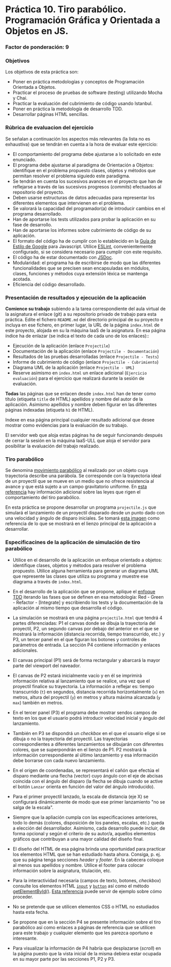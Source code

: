 # Práctica 10. Tiro parabólico. Programación Gráfica y Orientada a Objetos en JS.
### Factor de ponderación: 9

### Objetivos

Los objetivos de esta práctica son:

* Poner en práctica metodologías y conceptos de Programación Orientada a Objetos.
* Practicar el proceso de pruebas de software (testing) utilizando Mocha y Chai.
* Practicar la evaluación del cubrimiento de código usando Istanbul.
* Poner en práctica la metodología de desarrollo TDD.
* Desarrollar páginas HTML sencillas.

### Rúbrica de evaluacion del ejercicio
Se señalan a continuación los aspectos más relevantes (la lista no es exhaustiva)
que se tendrán en cuenta a la hora de evaluar este ejercicio:
* El comportamiento del programa debe ajustarse a lo solicitado en este enunciado.
* El programa debe ajustarse al paradigma de Orientación a Objetos: identifique en el problema propuesto clases, objetos y métodos que permitan resolver el problema siguiedo este paradigma.
* Se tendrán en cuenta los sucesivos avances en el proyecto que han de reflejarse a través de las sucesivos progresos (*commits*) efectuados al repositorio del proyecto.
* Deben usarse estructuras de datos adecuadas para representar los diferentes elementos que intervienen en el problema.
* Se valorará la capacidad del programador(a) de introducir cambios en el programa desarrollado.
* Han de aportarse los tests utilizados para probar la aplicación en su fase de desarrollo.
* Han de aportarse los informes sobre cubrimiento de código de su aplicación.
* El formato del código ha de cumplir con lo establecido en la [Guía de Estilo de Google](https://google.github.io/styleguide/jsguide.html)
para Javascript. Utilice [ESLint](https://eslint.org/), convenientemente configurado, si se considera necesario para cumplir con este requisito.
* El código ha de estar documentado con [JSDoc](https://jsdoc.app/).
* Modularidad: el programa ha de escribirse de modo que las diferentes funcionalidades
que se precisen sean encapsuladas en módulos, clases, funciones y métodos cuya extensión léxica se
mantenga acotada.
* Eficiencia del código desarrollado.

### Presentación de resultados y ejecución de la aplicación
**Comience su trabajo** subiendo a la tarea correspondiente del aula virtual de la asignatura el enlace (git) a su repositorio privado de trabajo para esta práctica.
Edite el fichero `README.md` del directorio principal de su proyecto
e incluya en ese fichero, en primer lugar, la URL de la página `index.html` de este proyecto,
alojada en su la máquina IaaS de la asignatura.
En esa página índice ha de enlazar (se indica el texto de cada uno de los enlaces)::

* Ejecución de la aplicación (enlace `Projectile`)
* Documentación de la aplicación (enlace `Projectile - Documentación`)
* Resultados de las pruebas desarrolladas (enlace `Projectile - Tests`)
* Informe de cubrimiento de código (enlace `Projectile - Cubrimiento`)
* Diagrama UML de la aplicación (enlace `Projectile - UML`)
* Reserve asimismo en `index.html` un enlace adicional (`Ejercicio evaluación`) para el ejercicio que realizará
  durante la sesión de evaluación.

**Todas** las páginas que se enlacen desde `index.html` han de tener como título (etiqueta
`title` de HTML) apellidos y nombre del autor de la aplicación. 
Asimismo apellidos y nombre deben figurar en las diferentes páginas indexadas (etiqueta `h1` de HTML).

Indexe en esa página principal cualquier resultado adicional que desee mostrar como evidencias para la evaluación de su trabajo.

El servidor web que aloja estas páginas ha de seguir funcionando después de cerrar la sesión en la máquina
IaaS-ULL que aloja el servidor para posibilitar la evaluación del trabajo realizado.

### Tiro parabólico

Se denomina 
[movimiento parabólico](https://www.ck12.org/c/physics/projectile-motion-for-an-object-launched-at-an-angle/lesson/Projectile-Motion-for-an-Object-Launched-at-an-Angle-PHYS/)
al realizado por un objeto cuya trayectoria describe una parábola. 
Se corresponde con la trayectoria ideal de un proyectil que se mueve en un medio que no ofrece 
resistencia al avance y que está sujeto a un campo gravitatorio uniforme.
En [esta referencia](http://galia.fc.uaslp.mx/~medellin/Applets/Tiro/Tiro.htm)
hay información adicional sobre las leyes que rigen el comportamiento del tiro parabólico.

En esta práctica se propone desarrollar un programa `projectile.js`
que simulará el lanzamiento de un proyectil disparado desde un punto dado con una velocidad y ángulo
de disparo iniciales.
Se tomará [esta imagen](https://raw.githubusercontent.com/fsande/PAI-P10-Projectile/master/projectile.png) como referencia de lo que se mostrará en el lienzo principal de la aplicación
a desarrollar.

### Especificacines de la aplicación de simulación de tiro parabólico

* Utilice en el desarrollo de la aplicación un enfoque orientado a objetos: 
identifique clases, objetos y métodos para resolver el problema propuesto. 
Utilice alguna herramienta para generar un diagrama UML que represente las 
clases que utiliza su programa y muestre ese diagrama a través de `index.html`.

* En el desarrollo de la aplicación que se propone, aplique el
[enfoque TDD](https://en.wikipedia.org/wiki/Test-driven_development) 
iterando las fases que se definen en esa metodología:
Red - Green - Refactor - [Integrate] y escribiendo los tests y la documentación de la aplicación al mismo tiempo que desarrolla el código.

* La simulación se mostrará en una página `projectile.html` que tendrá 4 partes diferenciadas:
P1 el canvas donde se dibuja la trayectoria del proyectil,
P2, un segundo canvas por debajo del anterior en el que se mostrará la información (distancia recorrida,
tiempo transcurrido, etc.) y
P3, un tercer panel en el que figuran los botones y controles de parámetros de entrada.
La sección P4 contiene información y enlaces adicionales.

* El canvas principal (P1) será de forma rectangular y abarcará la mayor parte del viewport del naveador.

* El canvas de P2 estará inicialmente vacío y en él se imprimirá
información relativa al lanzamiento que se realice, una vez que el proyectil finalice su trayectoria.
La información a reflejar es: 
tiempo transcurrido (`t`) en segundos, 
distancia recorrida horizontalmente (`x`) en metros, 
altura del proyectil (`y`) en metros y
altura máxima alcanzada (`y max`) también en metros.

* En el tercer panel (P3) el programa debe mostrar sendos campos de texto en los que el usuario
podrá introducir velocidad inicial y ángulo del lanzamiento. 

* También en P3 se dispondrá un *checkbox* en el que el usuario elige si se dibuja o no la trayectoria del proyectil. 
Las trayectorias correspondientes a diferentes lanzamientos se dibujarán con diferentes colores, que se superpondrán en 
el lienzo de P1. P2 mostrará la información correspondiente al último lanzamiento y esa información debe
borrarse con cada nuevo lanzamiento.

* En el origen de coordenadas, se representará el cañón que efectúa el disparo mediante una flecha (vector)
  cuyo ángulo con el eje de abcisas coincida con el ángulo del disparo (la flecha se dibuja
	cuando se active el botón `Lanzar` orienta en función del valor del ángulo introducido).

* Para el primer proyectil lanzado, la escala de distancia (eje X) se configurará dinámicamente de
  modo que ese primer lanzamiento "no se salga de la escala".

* Siempre que la apliación cumpla con las especificaciones anteriores, todo lo demás (colores, disposición de los paneles, escalas,
  etc.) queda a elección del desarrollador.
	Asimismo, cada desarrollo puede incluir, de forma opcional y según el criterio de su autor/a, aquellos elementos
	gráficos que contribuyan a una mayor calidad del diseño final.

* El diseño del HTML de esa página brinda una oportunidad para practicar los elementos HTML que se han estudiado hasta ahora.
  Consiga, p. ej. que su página tenga secciones *header* y *footer*. En la cabecera coloque al menos sus
	apellidos y nombre. Utilice el footer para colocar información sobre la asignatura, titulación, etc.

* Para la interactividad necesaria (campos de texto, botones, *checkbox*) consulte 
  los elementos HTML [`input`](https://developer.mozilla.org/en-US/docs/Web/HTML/Element/input)
	y
	[`button`](https://developer.mozilla.org/en-US/docs/Web/HTML/Element/button)
	así como el método
	[getElementById()](https://developer.mozilla.org/en-US/docs/Web/API/Document/getElementById).
	[Esta referencia](https://www.tutorialrepublic.com/faq/how-to-get-the-value-of-text-input-field-using-javascript.php)
	puede servir de ejemplo sobre cómo proceder.

* No se pretende que se utilicen elementos CSS o HTML no estudiados hasta esta fecha.

* Se propone que en la sección P4 se presente información sobre el tiro parabólico así como
  enlaces a páginas de referencia que se utilicen para este trabajo y
  cualquier elemento que les parezca oportuno e interesante.

* Para visualizar la información de P4 habría que desplazarse (*scroll*) en la página puesto que la vista 
  inicial de la misma debiera estar ocupada en su mayor parte por las secciones P1, P2 y P3.

